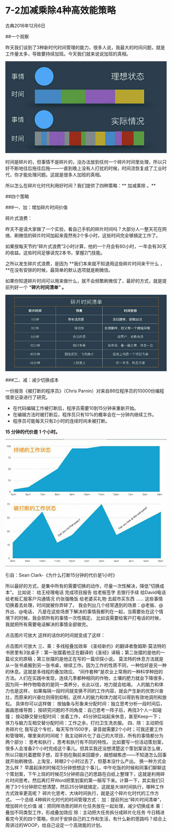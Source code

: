 # 7-2加减乘除4种高效能策略
古典2016年12月6日

##一个观察

昨天我们谈到了3种新时代时间管理的能力，很多人说，我最大的时间问题，就是工作量太多，导致要持续加班。今天我们就来说说加班的真相。

![](./_image/WechatIMG61.png)

时间是碎片的，但事情不是碎片的，没办法放到任何一个碎片时间里处理，所以只好不断地往后拖往后拖——一直到晚上没有人打扰的时候，时间流恢复成了工业时代，你才能处理问题。这就是很多人加班的真相。

所以怎么在碎片化时代利用好时间？我们提供了四种策略：** 加减乘除 。**

##四个策略

###一、加：增加碎片时间价值

碎片式浪费：

昨天不是请大家做了一个实验，看自己手机的碎片时间吗？大部分人一整天花在网络、刷微信的碎片时间加起来竟然有2个多小时，这些时间完全够搞定工作了。

如果按每天节约“碎片式浪费”2小时计算，他的一个月会有60小时，一年会有30天的收益。这些时间足够读完2本书，掌握2门技能。

之所以发生碎片式浪费，是因为 **我们本来就不知道用这些碎片时间来干什么 ，**在没有安排的时候，最简单的默认选项就是刷微信。 

如果你知道碎片时间可以用来做什么，就不会频繁刷微信了，最好的方式，就是提前列好一个 **“碎片时间清单” 。**

![](./_image/WechatIMG62.png)

###二、减：减少切换成本

一份报告《被打断的程序员》（Chris Parnin）对来自86位程序员的10000份编程情景记录进行了研究。
- 在代码编辑工作被打断后，程序员需要10到15分钟来重新开始。
- 在编辑方法时被打断后，程序员只有10%的概率会在一分钟内继续工作。
- 程序员可能每天只有2小时的连续时间未被打断。

**15 分钟的代价是 1 个小时。**

![](./_image/WechatIMG63.png)

引自：Sean Clark-《为什么打断15分钟的代价是1小时》

所以最好的方式，是集中所有的需要切换的动作，尽量一次性解决，降低“切换成本”。
比如说：
给王经理电话
完成项目报告
给老板签字
去银行手续
给David电话
给老板汇报客户沟通情况
约张强晚饭
给老婆买礼物
去超市买东西
……
这些事情切换着去处理，时间就被你弄碎了。
我会列出几个经常遇到的场景：@老板、@外出、@电话， 凡是在这些场景下解决的事情我都列在一起，当需要处在这个情境下的时候，我会把所有的事情一次性搞定。 比如说需要给客户打电话的时候，我就把所有需要电话解决的事情全部做完。

点击图片可放大
这样的话你的时间就变成了这样：

点击图片可放大
三、乘：多线程叠加效率
《圣经新约》的翻译者詹姆斯·莫法特的书房里有3张桌子：第一张摆着他正在翻译的《圣经》译稿；第二张摆的是他的一篇论文的原稿；第三张摆的是他正在写的一篇侦探小说。
莫法特的休息方法就是从一张书桌搬到另一张书桌，继续工作。因为工作的性质不同，一种恰好是另一种的休息。这就是多线程的叠加效应。
“间作套种”是农业上常用的一种科学种田的方法。人们在实践中发现，连续几季都种相同的作物，土壤的肥力就会下降很多，因为同一种作物吸收的是同一类养分，长此以往，地力就会枯竭。
人的脑力和体力也是这样， 如果每隔一段时间就变换不同的工作内容，就会产生新的优势兴奋灶，而原来的兴奋灶则得到抑制，这样人的脑力和体力就可以得到有效地调剂和放松。
具体你可以这样做：
按抽象与形象来分配时间：独立思考分析一段时间后，画画思维导图；
按研究问题的不同角度：自己思考一阵子后，再找3个人一起碰撞；
按动静交替分配时间：坐着工作，45分钟后站起来休息，甚至Keep一下；
体力与脑力互相交替分配时间：工作之余，打扫卫生洗衣服。
四、除：主动把任务碎片化
我写这个专栏，每天写作1500字，录音就需要2个小时；可我还要工作和管理啊，哪里来的时间呢？
我主动碎片化了自己的大项目，所有的事情都分为两个部分： 思考和执行 ，思考和执行有不同的特性。 
比如要写一份活动策划案，很多人会准备2个小时完成这个事儿。但其实我还没想清楚这个策划案该怎么做，所以只能托着腮帮子想，双手抱在胸前来回踱步，越想越焦虑——不知道怎么回事就开始刷微信、上淘宝，转眼2个小时过去了，但基本没什么产出。
换一种方式会怎么样？
早晨起床的时候花5分钟想想这个事儿，中午吃饭的时候和同事们聊聊这个策划案，下午上班的时候花5分钟把自己的思路在白纸上整理下，这就是利用碎片时间思考。然后再打开Word把策划案的第一稿写下来。计算一下，其实我们只用了3个5分钟把它想清楚，然后25分钟就搞定，这就是大块时间执行，哪种工作方式效率更高呢？
碎片化思考、大块时间执行，就是这个碎片化时代的工作方式。
一个总结
4种碎片化时代的时间管理方式：
加：提前列出“碎片时间清单”，增加碎片化价值
减：把同样场景的碎片化任务放在一起处理，减少切换成本
乘：叠加不同类型工作，形成叠加效应
除：主动把大任务拆分成碎片化任务
今日精进
看完今天的四个策略，你对于安排自己的工作和生活，有什么新的思路吗？结合上周讲过的WOOP，给自己设定一个高效能的计划。